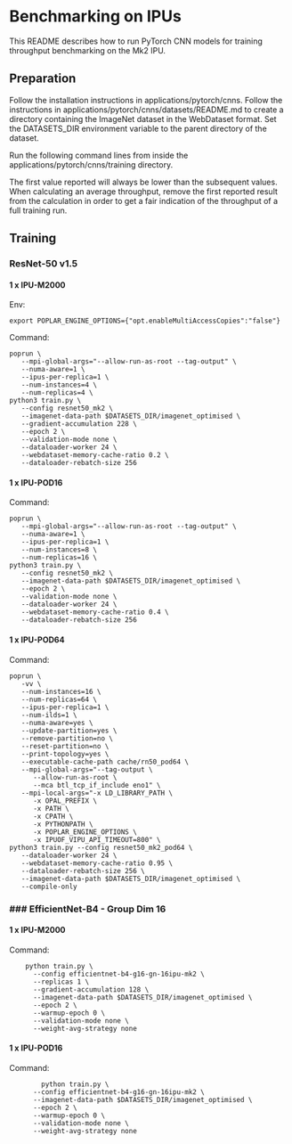 # Benchmarking on IPUs

This README describes how to run PyTorch CNN models for training throughput benchmarking on the Mk2 IPU.

## Preparation

Follow the installation instructions in applications/pytorch/cnns.
Follow the instructions in applications/pytorch/cnns/datasets/README.md to create a directory containing the ImageNet dataset in the WebDataset format.
Set the DATASETS_DIR environment variable to the parent directory of the dataset.

Run the following command lines from inside the applications/pytorch/cnns/training directory.

The first value reported will always be lower than the subsequent values. When calculating an average throughput, remove the first reported result from the calculation in order to get a fair indication of the throughput of a full training run.

## Training

### ResNet-50 v1.5


#### 1 x IPU-M2000

Env:
```console
export POPLAR_ENGINE_OPTIONS={"opt.enableMultiAccessCopies":"false"}
```

Command:
```console
poprun \
   --mpi-global-args="--allow-run-as-root --tag-output" \
   --numa-aware=1 \
   --ipus-per-replica=1 \
   --num-instances=4 \
   --num-replicas=4 \
python3 train.py \
   --config resnet50_mk2 \
   --imagenet-data-path $DATASETS_DIR/imagenet_optimised \
   --gradient-accumulation 228 \
   --epoch 2 \
   --validation-mode none \
   --dataloader-worker 24 \
   --webdataset-memory-cache-ratio 0.2 \
   --dataloader-rebatch-size 256
```

#### 1 x IPU-POD16

Command:
```console
poprun \
   --mpi-global-args="--allow-run-as-root --tag-output" \
   --numa-aware=1 \
   --ipus-per-replica=1 \
   --num-instances=8 \
   --num-replicas=16 \
python3 train.py \
   --config resnet50_mk2 \
   --imagenet-data-path $DATASETS_DIR/imagenet_optimised \
   --epoch 2 \
   --validation-mode none \
   --dataloader-worker 24 \
   --webdataset-memory-cache-ratio 0.4 \
   --dataloader-rebatch-size 256
```

#### 1 x IPU-POD64

Command:
```console
poprun \
   -vv \
   --num-instances=16 \
   --num-replicas=64 \
   --ipus-per-replica=1 \
   --num-ilds=1 \
   --numa-aware=yes \
   --update-partition=yes \
   --remove-partition=no \
   --reset-partition=no \
   --print-topology=yes \
   --executable-cache-path cache/rn50_pod64 \
   --mpi-global-args="--tag-output \
      --allow-run-as-root \
      --mca btl_tcp_if_include eno1" \
   --mpi-local-args="-x LD_LIBRARY_PATH \
      -x OPAL_PREFIX \
      -x PATH \
      -x CPATH \
      -x PYTHONPATH \
      -x POPLAR_ENGINE_OPTIONS \
      -x IPUOF_VIPU_API_TIMEOUT=800" \
python3 train.py --config resnet50_mk2_pod64 \
   --dataloader-worker 24 \
   --webdataset-memory-cache-ratio 0.95 \
   --dataloader-rebatch-size 256 \
   --imagenet-data-path $DATASETS_DIR/imagenet_optimised \
   --compile-only
```

### ### EfficientNet-B4 - Group Dim 16 

#### 1 x IPU-M2000

Command:
```console	    
    python train.py \
      --config efficientnet-b4-g16-gn-16ipu-mk2 \
      --replicas 1 \
      --gradient-accumulation 128 \
      --imagenet-data-path $DATASETS_DIR/imagenet_optimised \
      --epoch 2 \
      --warmup-epoch 0 \
      --validation-mode none \
      --weight-avg-strategy none
```


#### 1 x IPU-POD16

Command:
```console
	    python train.py \
      --config efficientnet-b4-g16-gn-16ipu-mk2 \
      --imagenet-data-path $DATASETS_DIR/imagenet_optimised \
      --epoch 2 \
      --warmup-epoch 0 \
      --validation-mode none \
      --weight-avg-strategy none
```
